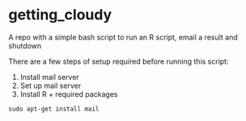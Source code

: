 # getting_cloudy
A repo with a simple bash script to run an R script, email a result and shutdown

There are a few steps of setup required before running this script:

1. Install mail server
2. Set up mail server
2. Install R + required packages


```
sudo apt-get install mail
```
